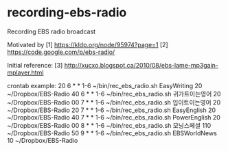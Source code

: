 recording-ebs-radio
===================

Recording EBS radio broadcast

Motivated by
[1] https://kldp.org/node/95974?page=1
[2] https://code.google.com/p/ebs-radio/

Initial reference: 
[3] http://xucxo.blogspot.ca/2010/08/ebs-lame-mp3gain-mplayer.html

crontab example:
20 6 * * 1-6 ~/bin/rec_ebs_radio.sh EasyWriting 20 ~/Dropbox/EBS-Radio
40 6 * * 1-6 ~/bin/rec_ebs_radio.sh 귀가트이는영어 20 ~/Dropbox/EBS-Radio
00 7 * * 1-6 ~/bin/rec_ebs_radio.sh 입이트이는영어 20 ~/Dropbox/EBS-Radio
20 7 * * 1-6 ~/bin/rec_ebs_radio.sh EasyEnglish 20 ~/Dropbox/EBS-Radio
40 7 * * 1-6 ~/bin/rec_ebs_radio.sh PowerEnglish 20 ~/Dropbox/EBS-Radio
00 8 * * 1-6 ~/bin/rec_ebs_radio.sh 모닝스페셜 110 ~/Dropbox/EBS-Radio
50 9 * * 1-6 ~/bin/rec_ebs_radio.sh EBSWorldNews 10 ~/Dropbox/EBS-Radio

